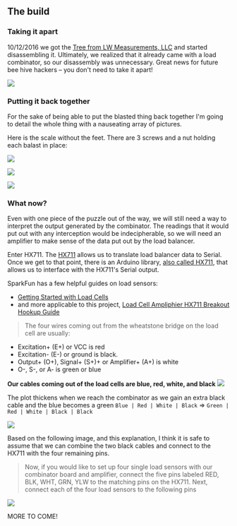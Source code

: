 ## The build

### Taking it apart

10/12/2016 we got the [Tree from LW Measurements, LLC](https://www.amazon.com/gp/product/B008M8FND6/ref=oh_aui_detailpage_o03_s00?ie=UTF8&psc=1) and started disassembling it. Ultimately, we realized that it already came with a load combinator, so our disassembly was unnecessary. Great news for future bee hive hackers – you don't need to take it apart!

![](img/load-combinator.jpg)


### Putting it back together


For the sake of being able to put the blasted thing back together I'm going to detail the whole thing with a nauseating array of pictures.

Here is the scale without the feet. There are 3 screws and a nut holding each balast in place:

![](img/bottom-capless.jpg)

![](img/bottom-capless-close.jpg)

![](img/leg-hardware.jpg)


### What now?

Even with one piece of the puzzle out of the way, we will still need a way to interpret the output generated by the combinator. The readings that it would put out with any interception would be indecipherable, so we will need an amplifier to make sense of the data put out by the load balancer.

Enter HX711. The [HX711](https://www.sparkfun.com/products/13879) allows us to translate load balancer data to Serial. Once we get to that point, there is an Arduino library, [also called HX711](https://github.com/bogde/HX711), that allows us to interface with the HX711's Serial output. 

SparkFun has a few helpful guides on load sensors:
* [Getting Started with Load Cells](https://learn.sparkfun.com/tutorials/getting-started-with-load-cells)
* and more applicable to this project, [Load Cell Ampliphier HX711 Breakout Hookup Guide](https://learn.sparkfun.com/tutorials/load-cell-amplifier-hx711-breakout-hookup-guide)

<!-- The latter guide indicates that we will need 5 input cables: -->
> The four wires coming out from the wheatstone bridge on the load cell are usually:
* Excitation+ (E+) or VCC is red
* Excitation- (E-) or ground is black.
* Output+ (O+), Signal+ (S+)+ or Amplifier+ (A+) is white
* O-, S-, or A- is green or blue

**Our cables coming out of the load cells are blue, red, white, and black**
![](img/four-cables.jpg)

The plot thickens when we reach the combinator as we gain an extra black cable and the blue becomes a green
`Blue | Red | White | Black` => `Green | Red | White | Black | Black`

![](img/combinator-close.jpg)

Based on the following image, and this explanation, I think it is safe to assume that we can combine the two black cables and connect to the HX711 with the four remaining pins.

> Now, if you would like to set up four single load sensors with our combinator board and amplifier, connect the five pins labeled RED, BLK, WHT, GRN, YLW to the matching pins on the HX711. Next, connect each of the four load sensors to the following pins

![](https://cdn.sparkfun.com/assets/learn_tutorials/5/4/6/HX711_Fritzing.JPG)


MORE TO COME!